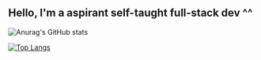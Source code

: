 ## Hello, I'm a aspirant self-taught full-stack dev ^^

![Anurag's GitHub stats](https://github-readme-stats.vercel.app/api?username=mxstoto6&show_icons=true&theme=dark)

[![Top Langs](https://github-readme-stats.vercel.app/api/top-langs/?username=mxstoto6&layout=compact&theme=dark)](https://github.com/anuraghazra/github-readme-stats)
